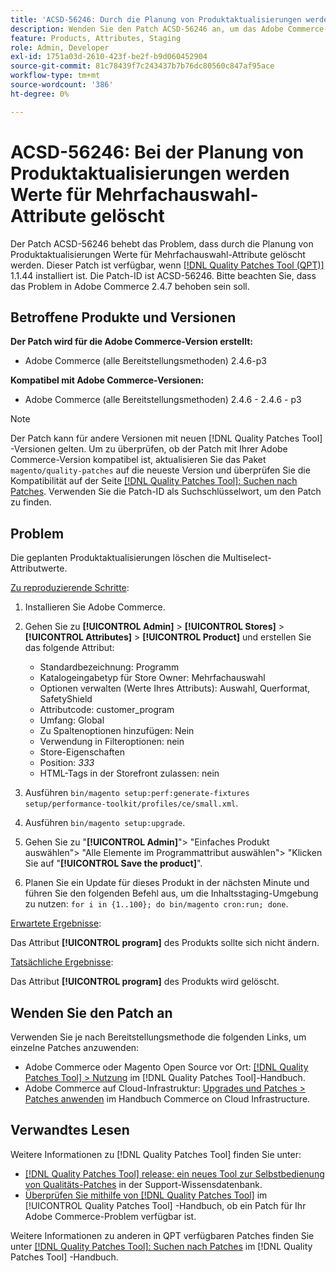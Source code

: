 ```yaml
---
title: 'ACSD-56246: Durch die Planung von Produktaktualisierungen werden die Mehrfachauswahlattributwerte gelöscht.'
description: Wenden Sie den Patch ACSD-56246 an, um das Adobe Commerce-Problem zu beheben, bei dem durch die Planung von Produktaktualisierungen die Multiselect-Attributwerte gelöscht werden.
feature: Products, Attributes, Staging
role: Admin, Developer
exl-id: 1751a03d-2610-423f-be2f-b9d060452904
source-git-commit: 81c78439f7c243437b7b76dc80560c847af95ace
workflow-type: tm+mt
source-wordcount: '386'
ht-degree: 0%

---
```


# ACSD-56246: Bei der Planung von Produktaktualisierungen werden Werte für Mehrfachauswahl-Attribute gelöscht

Der Patch ACSD-56246 behebt das Problem, dass durch die Planung von Produktaktualisierungen Werte für Mehrfachauswahl-Attribute gelöscht werden. Dieser Patch ist verfügbar, wenn [[!DNL Quality Patches Tool (QPT)]](https://experienceleague.adobe.com/en/docs/commerce-knowledge-base/kb/announcements/commerce-announcements/magento-quality-patches-released-new-tool-to-self-serve-quality-patches) 1.1.44 installiert ist. Die Patch-ID ist ACSD-56246. Bitte beachten Sie, dass das Problem in Adobe Commerce 2.4.7 behoben sein soll.

## Betroffene Produkte und Versionen

**Der Patch wird für die Adobe Commerce-Version erstellt:**

* Adobe Commerce (alle Bereitstellungsmethoden) 2.4.6-p3

**Kompatibel mit Adobe Commerce-Versionen:**

* Adobe Commerce (alle Bereitstellungsmethoden) 2.4.6 - 2.4.6 - p3

>[!NOTE]
>
>Der Patch kann für andere Versionen mit neuen [!DNL Quality Patches Tool] -Versionen gelten. Um zu überprüfen, ob der Patch mit Ihrer Adobe Commerce-Version kompatibel ist, aktualisieren Sie das Paket `magento/quality-patches` auf die neueste Version und überprüfen Sie die Kompatibilität auf der Seite [[!DNL Quality Patches Tool]: Suchen nach Patches](https://experienceleague.adobe.com/tools/commerce-quality-patches/index.html). Verwenden Sie die Patch-ID als Suchschlüsselwort, um den Patch zu finden.

## Problem

Die geplanten Produktaktualisierungen löschen die Multiselect-Attributwerte.

<u>Zu reproduzierende Schritte</u>:

1. Installieren Sie Adobe Commerce.
1. Gehen Sie zu **[!UICONTROL Admin]** > **[!UICONTROL Stores]** > **[!UICONTROL Attributes]** > **[!UICONTROL Product]** und erstellen Sie das folgende Attribut:

   * Standardbezeichnung: Programm
   * Katalogeingabetyp für Store Owner: Mehrfachauswahl
   * Optionen verwalten (Werte Ihres Attributs): Auswahl, Querformat, SafetyShield
   * Attributcode: customer_program
   * Umfang: Global
   * Zu Spaltenoptionen hinzufügen: Nein
   * Verwendung in Filteroptionen: nein
   * Store-Eigenschaften
   * Position: *333*
   * HTML-Tags in der Storefront zulassen: nein

1. Ausführen
   `bin/magento setup:perf:generate-fixtures setup/performance-toolkit/profiles/ce/small.xml`.
1. Ausführen
   `bin/magento setup:upgrade`.
1. Gehen Sie zu &quot;**[!UICONTROL Admin]**&quot;> &quot;Einfaches Produkt auswählen&quot;> &quot;Alle Elemente im Programmattribut auswählen&quot;> &quot;Klicken Sie auf &quot;**[!UICONTROL Save the product]**&quot;.
1. Planen Sie ein Update für dieses Produkt in der nächsten Minute und führen Sie den folgenden Befehl aus, um die Inhaltsstaging-Umgebung zu nutzen:
   `for i in {1..100}; do bin/magento cron:run; done`.

<u>Erwartete Ergebnisse</u>:

Das Attribut **[!UICONTROL program]** des Produkts sollte sich nicht ändern.

<u>Tatsächliche Ergebnisse</u>:

Das Attribut **[!UICONTROL program]** des Produkts wird gelöscht.

## Wenden Sie den Patch an

Verwenden Sie je nach Bereitstellungsmethode die folgenden Links, um einzelne Patches anzuwenden:

* Adobe Commerce oder Magento Open Source vor Ort: [[!DNL Quality Patches Tool] > Nutzung](/help/tools/quality-patches-tool/usage.md) im [!DNL Quality Patches Tool]-Handbuch.
* Adobe Commerce auf Cloud-Infrastruktur: [Upgrades und Patches > Patches anwenden](https://experienceleague.adobe.com/docs/commerce-cloud-service/user-guide/develop/upgrade/apply-patches.html) im Handbuch Commerce on Cloud Infrastructure.

## Verwandtes Lesen

Weitere Informationen zu [!DNL Quality Patches Tool] finden Sie unter:

* [[!DNL Quality Patches Tool] release: ein neues Tool zur Selbstbedienung von Qualitäts-Patches](https://experienceleague.adobe.com/en/docs/commerce-knowledge-base/kb/announcements/commerce-announcements/magento-quality-patches-released-new-tool-to-self-serve-quality-patches) in der Support-Wissensdatenbank.
* [Überprüfen Sie mithilfe von  [!DNL Quality Patches Tool]](/help/tools/quality-patches-tool/patches-available-in-qpt/check-patch-for-magento-issue-with-magento-quality-patches.md) im [!UICONTROL Quality Patches Tool] -Handbuch, ob ein Patch für Ihr Adobe Commerce-Problem verfügbar ist.


Weitere Informationen zu anderen in QPT verfügbaren Patches finden Sie unter [[!DNL Quality Patches Tool]: Suchen nach Patches](https://experienceleague.adobe.com/tools/commerce-quality-patches/index.html) im [!DNL Quality Patches Tool] -Handbuch.
